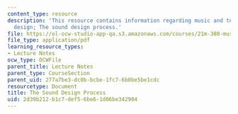 ```yaml
---
content_type: resource
description: 'This resource contains information regarding music and technology: Sound
  design; The sound design process.'
file: https://ol-ocw-studio-app-qa.s3.amazonaws.com/courses/21m-380-music-and-technology-sound-design-spring-2016/2d39b212b1c7def56be61d06be342904_MIT21M_380S16_Lec02.pdf
file_type: application/pdf
learning_resource_types:
- Lecture Notes
ocw_type: OCWFile
parent_title: Lecture Notes
parent_type: CourseSection
parent_uid: 277a7be3-dc0b-bcbe-1fc7-6b0be5be1cdc
resourcetype: Document
title: The Sound Design Process
uid: 2d39b212-b1c7-def5-6be6-1d06be342904
---
```

